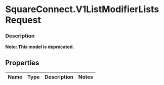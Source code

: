 # SquareConnect.V1ListModifierListsRequest

### Description
**Note: This model is deprecated.**



## Properties
Name | Type | Description | Notes
------------ | ------------- | ------------- | -------------


